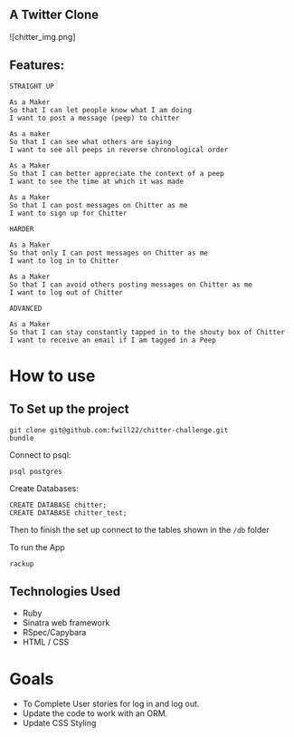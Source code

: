## A Twitter Clone

![chitter_img.png]

Features:
-------

```
STRAIGHT UP

As a Maker
So that I can let people know what I am doing  
I want to post a message (peep) to chitter

As a maker
So that I can see what others are saying  
I want to see all peeps in reverse chronological order

As a Maker
So that I can better appreciate the context of a peep
I want to see the time at which it was made

As a Maker
So that I can post messages on Chitter as me
I want to sign up for Chitter

HARDER

As a Maker
So that only I can post messages on Chitter as me
I want to log in to Chitter

As a Maker
So that I can avoid others posting messages on Chitter as me
I want to log out of Chitter

ADVANCED

As a Maker
So that I can stay constantly tapped in to the shouty box of Chitter
I want to receive an email if I am tagged in a Peep
```

# How to use 
## To Set up the project 

```
git clone git@github.com:fwill22/chitter-challenge.git
bundle
```
Connect to psql:
```
psql postgres
```

Create Databases:
```
CREATE DATABASE chitter;
CREATE DATABASE chitter_test;
```

Then to finish the set up connect to the tables shown in the `/db` folder

To run the App
```
rackup
```

## Technologies Used 
- Ruby
- Sinatra web framework
- RSpec/Capybara
- HTML / CSS

# Goals
- To Complete User stories for log in and log out. 
- Update the code to work with an ORM. 
- Update CSS Styling



